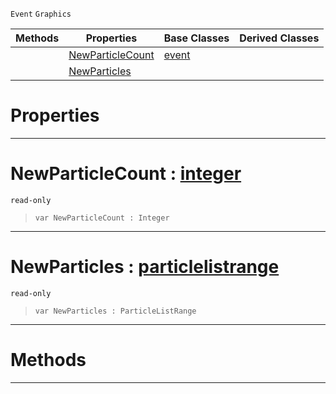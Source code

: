  `Event` `Graphics`



|Methods|Properties|Base Classes|Derived Classes|
|---|---|---|---|
| |[ NewParticleCount](https://github.com/ZilchEngine/ZilchDocs/blob/master/code_reference/class_reference/particleevent.md#newparticlecount-zilch-en)|[event](https://github.com/ZilchEngine/ZilchDocs/blob/master/code_reference/class_reference/event.md)| |
| |[ NewParticles](https://github.com/ZilchEngine/ZilchDocs/blob/master/code_reference/class_reference/particleevent.md#newparticles-zilch-engine)| | |


 #  Properties


---  
 #  NewParticleCount : [integer](https://github.com/ZilchEngine/ZilchDocs/blob/master/code_reference/nada_base_types/integer.md)

 `read-only`

> 
> ``` lang=cpp, name=Nada
> var NewParticleCount : Integer


---  
 #  NewParticles : [particlelistrange](https://github.com/ZilchEngine/ZilchDocs/blob/master/code_reference/class_reference/particlelistrange.md)

 `read-only`

> 
> ``` lang=cpp, name=Nada
> var NewParticles : ParticleListRange


---  
 #  Methods


---  
 

 